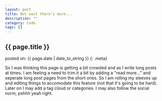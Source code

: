 ```yaml
---
layout: post
title: But wait there's more...
description: ""
category: Code
tags: []
---
```


## {{ page.title }}

posted on: {{ page.date | date_to_string }}
{: .meta}

So I was thinking this page is getting a bit crowded and as I write long posts at times. I am feeling a need to trim it a bit by adding a "read more..." and seperate long post pages from the short ones. So I am rolling my sleeves up and editing things to accomodate this feature (not that it's going to be hard). Later on I may add a tag cloud or categories. I may also follow the social norm, pshhh yeah right. 
